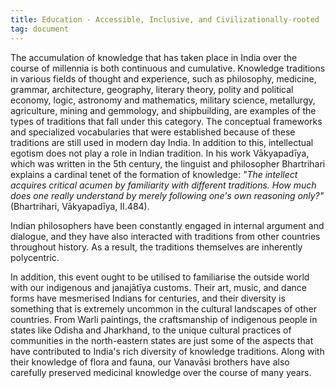 ```yaml
---
title: Education - Accessible, Inclusive, and Civilizationally-rooted
tag: document
---
```


The accumulation of knowledge that has taken place in India over the course of millennia is both continuous and cumulative. Knowledge traditions in various fields of thought and experience, such as philosophy, medicine, grammar, architecture, geography, literary theory, polity and political economy, logic, astronomy and mathematics, military science, metallurgy, agriculture, mining and gemmology, and shipbuilding, are examples of the types of traditions that fall under this category. The conceptual frameworks and specialized vocabularies that were established because of these traditions are still used in modern day India. In addition to this, intellectual egotism does not play a role in Indian tradition. In his work Vākyapadīya, which was written in the 5th century, the linguist and philosopher Bhartrihari explains a cardinal tenet of the formation of knowledge: *"The intellect acquires critical acumen by familiarity with different traditions. How much does one really understand by merely following one's own reasoning only?"* (Bhartrihari, Vākyapadīya, II.484). 

Indian philosophers have been constantly engaged in internal argument and dialogue, and they have also interacted with traditions from other countries throughout history. As a result, the traditions themselves are inherently polycentric. 

In addition, this event ought to be utilised to familiarise the outside world with our indigenous and janajātīya customs. Their art, music, and dance forms have mesmerised Indians for centuries, and their diversity is something that is extremely uncommon in the cultural landscapes of other countries. From Warli paintings, the craftsmanship of indigenous people in states like Odisha and Jharkhand, to the unique cultural practices of communities in the north-eastern states are just some of the aspects that have contributed to India's rich diversity of knowledge traditions. Along with their knowledge of flora and fauna, our Vanavāsi brothers have also carefully preserved medicinal knowledge over the course of many years. 
